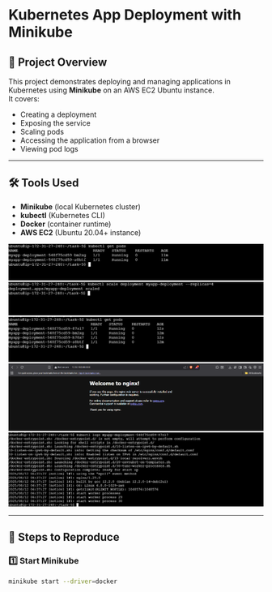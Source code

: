 # Kubernetes App Deployment with Minikube

## 📌 Project Overview
This project demonstrates deploying and managing applications in Kubernetes using **Minikube** on an AWS EC2 Ubuntu instance.  
It covers:
- Creating a deployment
- Exposing the service
- Scaling pods
- Accessing the application from a browser
- Viewing pod logs

---

## 🛠 Tools Used
- **Minikube** (local Kubernetes cluster)
- **kubectl** (Kubernetes CLI)
- **Docker** (container runtime)
- **AWS EC2** (Ubuntu 20.04+ instance)


![Pods after deployment](screenshots/kubectl-get-pods.png)
![Scaling pods](screenshots/kubectl-scale.png)
![Scaling pods](screenshots/scale-pods.png)
![Browser access](screenshots/browser-access.png)
![Pod logs](screenshots/kubectl-logs.png)


---

## 🚀 Steps to Reproduce

### 1️⃣ Start Minikube
```bash
minikube start --driver=docker

